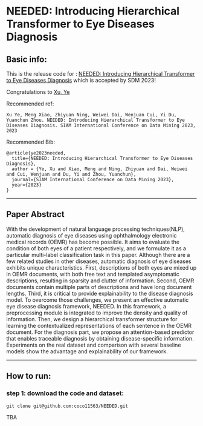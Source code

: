 # NEEDED: Introducing Hierarchical Transformer to Eye Diseases Diagnosis
## Basic info:
This is the release code for :
[NEEDED: Introducing Hierarchical Transformer to Eye Diseases Diagnosis](https://arxiv.org/abs/2212.13408) 
which is accepted by SDM 2023!

Congratulations to [Xu, Ye](https://github.com/xuye2020)

Recommended ref:
```
Xu Ye, Meng Xiao, Zhiyuan Ning, Weiwei Dai, Wenjuan Cui, Yi Du, Yuanchun Zhou. NEEDED: Introducing Hierarchical Transformer to Eye Diseases Diagnosis. SIAM International Conference on Data Mining 2023, 2023
```

Recommended Bib:
```
@article{ye2023needed,
  title={NEEDED: Introducing Hierarchical Transformer to Eye Diseases Diagnosis},
  author = {Ye, Xu and Xiao, Meng and Ning, Zhiyuan and Dai, Weiwei and Cui, Wenjuan and Du, Yi and Zhou, Yuanchun},
  journal={SIAM International Conference on Data Mining 2023},
  year={2023}
}
```
***
## Paper Abstract
With the development of natural language processing techniques(NLP), automatic diagnosis of eye diseases using ophthalmology electronic medical records (OEMR) has become possible. It aims to evaluate the condition of both eyes of a patient respectively, and we formulate it as a particular multi-label classification task in this paper. Although there are a few related studies in other diseases, automatic diagnosis of eye diseases exhibits unique characteristics. First, descriptions of both eyes are mixed up in OEMR documents, with both free text and templated asymptomatic descriptions, resulting in sparsity and clutter of information. Second, OEMR documents contain multiple parts of descriptions and have long document lengths. Third, it is critical to provide explainability to the disease diagnosis model. To overcome those challenges, we present an effective automatic eye disease diagnosis framework, NEEDED. In this framework, a preprocessing module is integrated to improve the density and quality of information. Then, we design a hierarchical transformer structure for learning the contextualized representations of each sentence in the OEMR document. For the diagnosis part, we propose an attention-based predictor that enables traceable diagnosis by obtaining disease-specific information. Experiments on the real dataset and comparison with several baseline models show the advantage and explainability of our framework.
***




## How to run:
### step 1: download the code and dataset:
```
git clone git@github.com:coco11563/NEEDED.git
```
TBA
